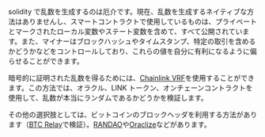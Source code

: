 solidity で乱数を生成するのは厄介です。現在、乱数を生成するネイティブな方法はありませんし、スマートコントラクトで使用しているものは、プライベートとマークされたローカル変数やステート変数を含めて、すべて公開されています。また、マイナーはブロックハッシュやタイムスタンプ、特定の取引を含めるかどうかなどをコントロールしており、これらの値を自分に有利になるように偏らせることができます。

暗号的に証明された乱数を得るためには、[Chainlink VRF](https://docs.chain.link/docs/get-a-random-number)を使用することができます。この方法では、オラクル、LINK トークン、オンチェーンコントラクトを使用して、乱数が本当にランダムであるかどうかを検証します。

その他の選択肢としては、ビットコインのブロックヘッダを利用する方法があります（[BTC Relay](http://btcrelay.org)で検証）。[RANDAO](https://github.com/randao/randao)や[Oraclize](http://www.oraclize.it/)などがあります。
